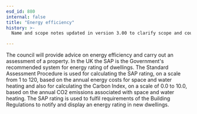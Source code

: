 ```yaml
---
esd_id: 880
internal: false
title: "Energy efficiency"
history: >-
  Name and scope notes updated in version 3.00 to clarify scope and council responsibilities. Term name changed from 'Energy efficiency assessment' to 'Energy - efficiency advice and assessment' in version 3.00. Name changed to 'Energy efficiency' in version 4.00.

---
```


The council will provide advice on energy efficiency and carry out an assessment of a property. 
In the UK the SAP is the Government's recommended system for energy rating of dwellings. The Standard Assessment Procedure is used for calculating the SAP rating, on a scale from 1 to 120, based on the annual energy costs for space and water heating and also for calculating the Carbon Index, on a scale of 0.0 to 10.0, based on the annual CO2 emissions associated with space and water heating. The SAP rating is used to fulfil requirements of the Building Regulations to notify and display an energy rating in new dwellings.

